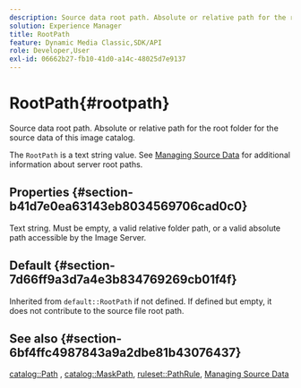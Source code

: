 ```yaml
---
description: Source data root path. Absolute or relative path for the root folder for the source data of this image catalog.
solution: Experience Manager
title: RootPath
feature: Dynamic Media Classic,SDK/API
role: Developer,User
exl-id: 06662b27-fb10-41d0-a14c-48025d7e9137
---
```

# RootPath{#rootpath}

Source data root path. Absolute or relative path for the root folder for the source data of this image catalog.

The `RootPath` is a text string value. See [Managing Source Data](../../../../../is-api/image-serving-api-ref/c-configuration-and-administration/c-managing-content/r-source-data.md#reference-4eebd51b2db2401c90be771d3382329e) for additional information about server root paths.

## Properties {#section-b41d7e0ea63143eb8034569706cad0c0}

Text string. Must be empty, a valid relative folder path, or a valid absolute path accessible by the Image Server.

## Default {#section-7d66ff9a3d7a4e3b834769269cb01f4f}

Inherited from `default::RootPath` if not defined. If defined but empty, it does not contribute to the source file root path.

## See also {#section-6bf4ffc4987843a9a2dbe81b43076437}

[catalog::Path](/help/aem-is-ir-api/is-api/image-catalog/image-serving-api-ref/c-image-catalog-reference/c-image-svg-data-reference/c-image-data-reference/r-path-cat.md) , [catalog::MaskPath](/help/aem-is-ir-api/is-api/image-catalog/image-serving-api-ref/c-image-catalog-reference/c-image-svg-data-reference/c-image-data-reference/r-maskpath-cat.md),  [ruleset::PathRule](../../../../../is-api/image-catalog/image-serving-api-ref/c-image-catalog-reference/c-rule-set-reference/c-rule-set-reference.md#concept-3e5058cf3507470b82cac638df23ea8e), [Managing Source Data](../../../../../is-api/image-serving-api-ref/c-configuration-and-administration/c-managing-content/r-source-data.md#reference-4eebd51b2db2401c90be771d3382329e)
